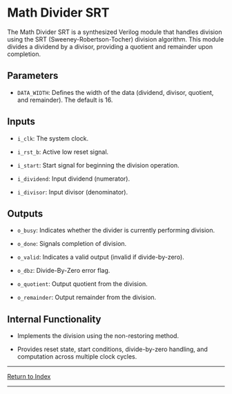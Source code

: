 # Math Divider SRT

The Math Divider SRT is a synthesized Verilog module that handles division using the SRT (Sweeney-Robertson-Tocher) division algorithm. This module divides a dividend by a divisor, providing a quotient and remainder upon completion.

## Parameters

- `DATA_WIDTH`: Defines the width of the data (dividend, divisor, quotient, and remainder). The default is 16.

## Inputs

- `i_clk`: The system clock.

- `i_rst_b`: Active low reset signal.

- `i_start`: Start signal for beginning the division operation.

- `i_dividend`: Input dividend (numerator).

- `i_divisor`: Input divisor (denominator).

## Outputs

- `o_busy`: Indicates whether the divider is currently performing division.

- `o_done`: Signals completion of division.

- `o_valid`: Indicates a valid output (invalid if divide-by-zero).

- `o_dbz`: Divide-By-Zero error flag.

- `o_quotient`: Output quotient from the division.

- `o_remainder`: Output remainder from the division.

## Internal Functionality

- Implements the division using the non-restoring method.

- Provides reset state, start conditions, divide-by-zero handling, and computation across multiple clock cycles.

---

[Return to Index](index.md)

----------
